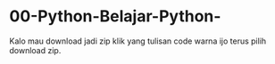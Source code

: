 # 00-Python-Belajar-Python-
Kalo mau download jadi zip klik yang tulisan code warna ijo terus pilih download zip.
